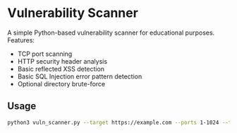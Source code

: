 # Vulnerability Scanner

A simple Python-based vulnerability scanner for educational purposes.
Features:
- TCP port scanning
- HTTP security header analysis
- Basic reflected XSS detection
- Basic SQL Injection error pattern detection
- Optional directory brute-force

## Usage
```bash
python3 vuln_scanner.py --target https://example.com --ports 1-1024 --threads 50 --wordlist wordlist.txt

